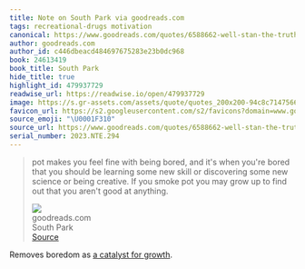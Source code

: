 ```yaml
---
title: Note on South Park via goodreads.com
tags: recreational-drugs motivation
canonical: https://www.goodreads.com/quotes/6588662-well-stan-the-truth-is-marijuana-probably-isn-t-gonna-make
author: goodreads.com
author_id: c446dbeacd484697675283e23b0dc968
book: 24613419
book_title: South Park
hide_title: true
highlight_id: 479937729
readwise_url: https://readwise.io/open/479937729
image: https://s.gr-assets.com/assets/quote/quotes_200x200-94c8c7147566633f5a0d3c5c7954819e.png
favicon_url: https://s2.googleusercontent.com/s2/favicons?domain=www.goodreads.com
source_emoji: "\U0001F310"
source_url: https://www.goodreads.com/quotes/6588662-well-stan-the-truth-is-marijuana-probably-isn-t-gonna-make#:~:text=pot%20makes%20you,good%20at%20anything.
serial_number: 2023.NTE.294
---
```

> pot makes you feel fine with being bored, and it's when you're bored that you should be learning some new skill or discovering some new science or being creative. If you smoke pot you may grow up to find out that you aren't good at anything.
> <div class="quoteback-footer"><div class="quoteback-avatar"><img class="mini-favicon" src="https://s2.googleusercontent.com/s2/favicons?domain=www.goodreads.com"></div><div class="quoteback-metadata"><div class="metadata-inner"><span style="display:none">FROM:</span><div aria-label="goodreads.com" class="quoteback-author"> goodreads.com</div><div aria-label="South Park" class="quoteback-title"> South Park</div></div></div><div class="quoteback-backlink"><a target="_blank" aria-label="go to the full text of this quotation" rel="noopener" href="https://www.goodreads.com/quotes/6588662-well-stan-the-truth-is-marijuana-probably-isn-t-gonna-make#:~:text=pot%20makes%20you,good%20at%20anything." class="quoteback-arrow"> Source</a></div></div>

Removes boredom as [a catalyst for growth](https://www.joshbeckman.org/notes/470412581).